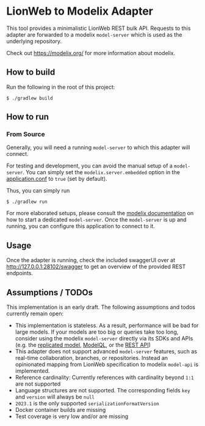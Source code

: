 # LionWeb to Modelix Adapter

This tool provides a minimalistic LionWeb REST bulk API.
Requests to this adapter are forwarded to a modelix `model-server` which is used as the underlying repository.

Check out https://modelix.org/ for more information about modelix.

## How to build

Run the following in the root of this project:

```shell
$ ./gradlew build
```

## How to run

### From Source

Generally, you will need a running `model-server` to which this adapter will connect.

For testing and development, you can avoid the manual setup of a `model-server`.
You can simply set the `modelix.server.embedded` option in the [application.conf](src/main/resources/application.conf) to `true` (set by default).

Thus, you can simply run 

```shell
$ ./gradlew run
```

For more elaborated setups, please consult the [modelix documentation](https://docs.modelix.org/modelix/main/core/howto/usage-model-server.html) on how to start a dedicated `model-server`.
Once the `model-server` is up and running, you can configure this application to connect to it.

## Usage

Once the adapter is running, check the included swaggerUI over at http://127.0.0.1:28102/swagger to get an overview of the provided REST endpoints.

## Assumptions / TODOs

This implementation is an early draft.
The following assumptions and todos currently remain open:

* This implementation is stateless. As a result, performance will be bad for large models. If your models are too big or queries take too long, consider using the modelix `model-server` directly via its SDKs and APIs (e.g. the [replicated model](https://docs.modelix.org/modelix/main/core/howto/usage-model-client-v2.html), [ModelQL](https://docs.modelix.org/modelix/main/core/howto/modelql.html), or the [REST API](http://127.0.0.1:28101/swagger))
* This adapter does not support advanced `model-server` features, such as real-time collaboration, branches, or repositories. Instead an opinionated mapping from LionWeb specification to modelix `model-api` is implemented. 
* Reference cardinality: Currently references with cardinality beyond `1:1` are not supported
* Language structures are not supported. The corresponding fields `key` and `version` will always be `null`
* `2023.1` is the only supported `serializationFormatVersion`
* Docker container builds are missing
* Test coverage is very low and/or are missing



[//]: # (### Using Docker)

[//]: # ()
[//]: # (This project also creates a docker container during the build.)

[//]: # (Once you build the project, the docker container is locally available, you can run it via)

[//]: # ()
[//]: # (```shell)

[//]: # ($ TODO)

[//]: # (```)
